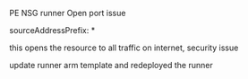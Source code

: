 
PE NSG runner Open port issue

sourceAddressPrefix: *

this opens the resource to all traffic on internet, security issue

update runner arm template and redeployed the runner

